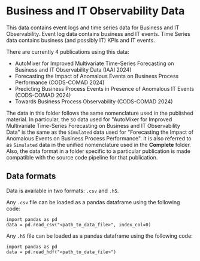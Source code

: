 # Business and IT Observability Data

This data contains event logs and time series data for Business and IT Observability. Event log data contains business and IT events. Time Series data contains business (and possibly IT) KPIs and IT events. 

There are currently 4 publications using this data:

- AutoMixer for Improved Multivariate Time-Series Forecasting on Business and IT Observability Data (IAAI 2024)
- Forecasting the Impact of Anomalous Events on Business Process Performance (CODS-COMAD 2024)
- Predicting Business Process Events in Presence of Anomalous IT Events (CODS-COMAD 2024)
- Towards Business Process Observability (CODS-COMAD 2024)

The data in this folder follows the same nomenclature used in the published material. In particular, the `SO` data used for "AutoMixer for Improved Multivariate Time-Series Forecasting on Business and IT Observability Data" is the same as the `Simulated` data used for "Forecasting the Impact of Anomalous Events on Business Process Performance". It is also referred to as `Simulated` data in the unified nomenclature used in the **Complete** folder.  Also, the data format in a folder specific to a particular publication is made compatible with the source code pipeline for that publication.

## Data formats
Data is available in two formats: `.csv` and `.h5`.  

Any `.csv` file can be loaded as a pandas dataframe using the following code:
```
import pandas as pd
data = pd.read_csv("<path_to_data_file>", index_col=0)
```

Any `.h5` file can be loaded as a pandas dataframe using the following code:
```
import pandas as pd
data = pd.read_hdf("<path_to_data_file>")
```
